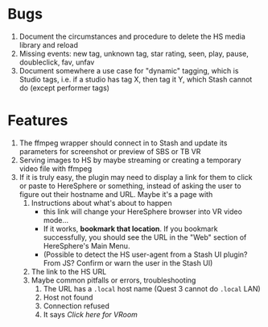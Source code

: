 Bugs
====

1. Document the circumstances and procedure to delete the HS media library and reload
1. Missing events: new tag, unknown tag, star rating, seen, play, pause, doubleclick, fav, unfav
1. Document somewhere a use case for "dynamic" tagging, which is Studio tags, i.e. if a studio has tag X, then tag it Y, which Stash cannot do (except performer tags)

Features
========

1. The ffmpeg wrapper should connect in to Stash and update its parameters for screenshot or preview of SBS or TB VR
1. Serving images to HS by maybe streaming or creating a temporary video file with ffmpeg
1. If it is truly easy, the plugin may need to display a link for them to click or paste to HereSphere or something, instead of asking the user to figure out their hostname and URL. Maybe it's a page with
    1. Instructions about what's about to happen
        - this link will change your HereSphere browser into VR video mode...
        - If it works, **bookmark that location**. If you bookmark successfully, you should see the URL in the "Web" section of HereSphere's Main Menu.
        - (Possible to detect the HS user-agent from a Stash UI plugin? From JS? Confirm or warn the user in the Stash UI)
    1. The link to the HS URL
    1. Maybe common pitfalls or errors, troubleshooting
        1. The URL has a `.local` host name (Quest 3 cannot do `.local` LAN)
        1. Host not found
        1. Connection refused
        1. It says *Click here for VRoom*